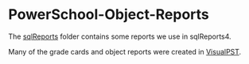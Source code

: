 # PowerSchool-Object-Reports

The <a href="https://github.com/cookbrianj/PowerSchool-Object-Reports/tree/master/sqlReports">sqlReports</a> folder contains some reports we use in sqlReports4.


Many of the grade cards and object reports were created in <a href="http://parkbenchsoftware.com/visualpst/index.html">VisualPST</a>.


